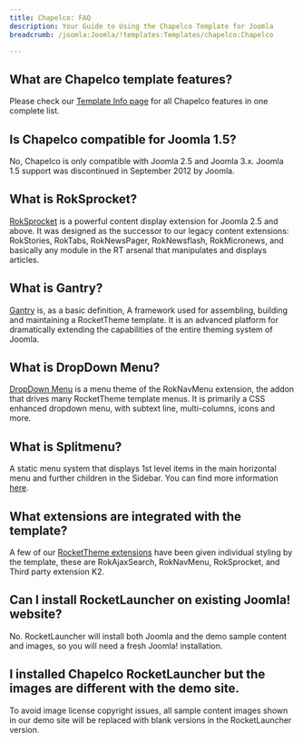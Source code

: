 ```yaml
---
title: Chapelco: FAQ
description: Your Guide to Using the Chapelco Template for Joomla
breadcrumb: /joomla:Joomla/!templates:Templates/chapelco:Chapelco

---
```


What are Chapelco template features?
-----
Please check our [Template Info page][features] for all Chapelco features in one complete list.

Is Chapelco compatible for Joomla 1.5?
-----
No, Chapelco is only compatible with Joomla 2.5 and Joomla 3.x. Joomla 1.5 support was discontinued in September 2012 by Joomla.

What is RokSprocket?
-----
[RokSprocket][roksprocket] is a powerful content display extension for Joomla 2.5 and above. It was designed as the successor to our legacy content extensions: RokStories, RokTabs, RokNewsPager, RokNewsflash, RokMicronews, and basically any module in the RT arsenal that manipulates and displays articles.

What is Gantry?
-----
[Gantry][gantry] is, as a basic definition, A framework used for assembling, building and maintaining a RocketTheme template. It is an advanced platform for dramatically extending the capabilities of the entire theming system of Joomla.

What is DropDown Menu?
-----
[DropDown Menu][dropdown] is a menu theme of the RokNavMenu extension, the addon that drives many RocketTheme template menus. It is primarily a CSS enhanced dropdown menu, with subtext line, multi-columns, icons and more.

What is Splitmenu?
-----
A static menu system that displays 1st level items in the main horizontal menu and further children in the Sidebar. You can find more information [here][splitmenu].

What extensions are integrated with the template?
-----
A few of our [RocketTheme extensions][extensions] have been given individual styling by the template, these are RokAjaxSearch, RokNavMenu, RokSprocket, and Third party extension K2.

Can I install RocketLauncher on existing Joomla! website?
-----
No. RocketLauncher will install both Joomla and the demo sample content and images, so you will need a fresh Joomla! installation.

I installed Chapelco RocketLauncher but the images are different with the demo site.
-----
To avoid image license copyright issues, all sample content images shown in our demo site will be replaced with blank versions in the RocketLauncher version.

[gantry]: http://gantry-framework.org/
[features]: http://demo.rockettheme.com/joomla-templates/chapelco/features
[font]: http://www.fontsquirrel.com/fonts/ubuntu
[forum]: http://www.rockettheme.com/forum/joomla-template-chapelco
[roksprocket]: http://www.rockettheme.com/joomla/extensions/roksprocket
[dropdown]: http://demo.rockettheme.com/joomla-templates/chapelco/features/menu-options
[splitmenu]: http://demo.rockettheme.com/joomla-templates/chapelco/features/menu-options
[extensions]: http://demo.rockettheme.com/joomla-templates/chapelco/features/extensions